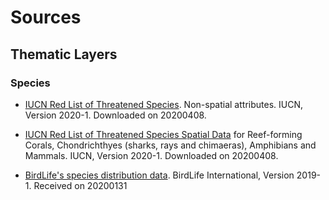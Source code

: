 # Sources

## Thematic Layers

### Species

+  [IUCN Red List of Threatened Species](https://www.iucnredlist.org/search). Non-spatial attributes. IUCN, Version 2020-1.
Downloaded on 20200408. 

+  [IUCN Red List of Threatened Species Spatial Data](https://www.iucnredlist.org/resources/spatial-data-download) for Reef-forming Corals, Chondrichthyes (sharks, rays and chimaeras), Amphibians and Mammals. IUCN, Version 2020-1.
Downloaded on 20200408.

+  [BirdLife's species distribution data](http://datazone.birdlife.org/species/requestdis). BirdLife International, Version 2019-1.
Received on 20200131 

